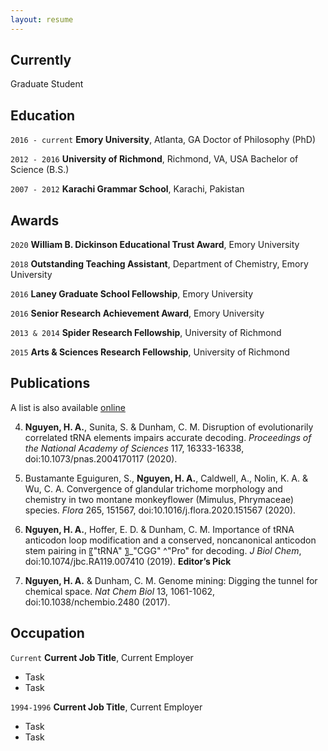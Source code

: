 ```yaml
---
layout: resume
---
```

## Currently

Graduate Student 

## Education

`2016 - current`
__Emory University__, Atlanta, GA
Doctor of Philosophy (PhD)

`2012 - 2016`
__University of Richmond__, Richmond, VA, USA
Bachelor of Science (B.S.)

`2007 - 2012`
__Karachi Grammar School__, Karachi, Pakistan

## Awards

`2020`
__William B. Dickinson Educational Trust Award__, Emory University 

`2018`
__Outstanding Teaching Assistant__, Department of Chemistry, Emory University 

`2016`
__Laney Graduate School Fellowship__, Emory University 

`2016`
__Senior Research Achievement Award__, Emory University 

`2013 & 2014`
__Spider Research Fellowship__, University of Richmond 

`2015`
__Arts & Sciences Research Fellowship__, University of Richmond 

## Publications

A list is also available [online](https://scholar.google.com/citations?user=Tlxj6igAAAAJ&hl=en)

4. __Nguyen, H. A.__, Sunita, S. & Dunham, C. M. Disruption of evolutionarily correlated tRNA elements impairs accurate decoding. _Proceedings of the National Academy of Sciences_ 117, 16333-16338, doi:10.1073/pnas.2004170117 (2020).

3. Bustamante Eguiguren, S., __Nguyen, H. A.__, Caldwell, A., Nolin, K. A. & Wu, C. A. Convergence of glandular trichome morphology and chemistry in two montane monkeyflower (Mimulus, Phrymaceae) species. _Flora_ 265, 151567, doi:10.1016/j.flora.2020.151567 (2020).

2. __Nguyen, H. A.__, Hoffer, E. D. & Dunham, C. M. Importance of tRNA anticodon loop modification and a conserved, noncanonical anticodon stem pairing in 〖"tRNA" 〗_"CGG" ^"Pro"  for decoding. _J Biol Chem_, doi:10.1074/jbc.RA119.007410 (2019). __Editor’s Pick__

1. __Nguyen, H. A.__ & Dunham, C. M. Genome mining: Digging the tunnel for chemical space. _Nat Chem Biol_ 13, 1061-1062, doi:10.1038/nchembio.2480 (2017).



## Occupation

`Current`
__Current Job Title__, Current Employer 

- Task
- Task

`1994-1996`
__Current Job Title__, Current Employer 

- Task
- Task



<!-- ### Footer

Last updated: May 2013 -->


